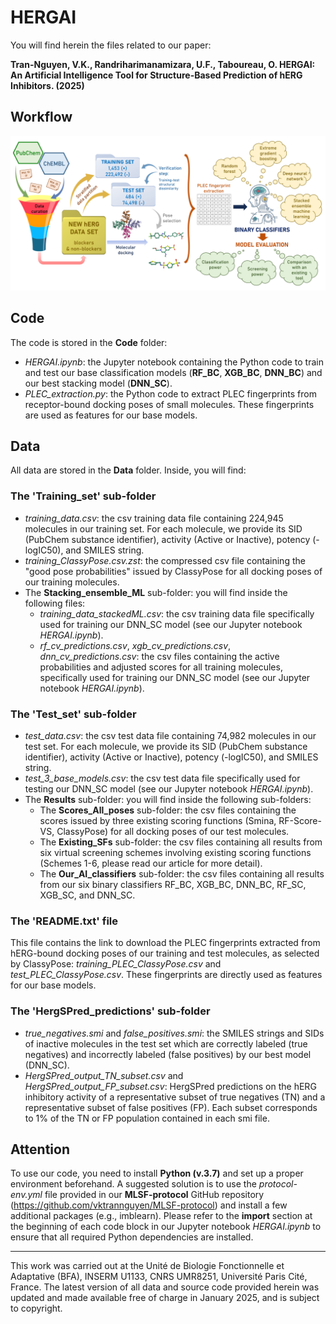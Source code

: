 # HERGAI

You will find herein the files related to our paper:

**Tran-Nguyen, V.K., Randriharimanamizara, U.F., Taboureau, O. HERGAI: An Artificial Intelligence Tool for Structure-Based Prediction of hERG Inhibitors. (2025)**

## Workflow

![Graphical-Abstract](https://github.com/vktrannguyen/HERGAI/blob/main/hERGAI_Fig1.png)

## Code

The code is stored in the **Code** folder:

- *HERGAI.ipynb*: the Jupyter notebook containing the Python code to train and test our base classification models (**RF_BC**, **XGB_BC**, **DNN_BC**) and our best stacking model (**DNN_SC**).
- *PLEC_extraction.py*: the Python code to extract PLEC fingerprints from receptor-bound docking poses of small molecules. These fingerprints are used as features for our base models.

## Data

All data are stored in the **Data** folder. Inside, you will find:

### The 'Training_set' sub-folder

- *training_data.csv*: the csv training data file containing 224,945 molecules in our training set. For each molecule, we provide its SID (PubChem substance identifier), activity (Active or Inactive), potency (-logIC50), and SMILES string.
- *training_ClassyPose.csv.zst*: the compressed csv file containing the "good pose probabilities" issued by ClassyPose for all docking poses of our training molecules.
- The **Stacking_ensemble_ML** sub-folder: you will find inside the following files:
  - *training_data_stackedML.csv*: the csv training data file specifically used for training our DNN_SC model (see our Jupyter notebook *HERGAI.ipynb*).
  - *rf_cv_predictions.csv*, *xgb_cv_predictions.csv*, *dnn_cv_predictions.csv*: the csv files containing the active probabilities and adjusted scores for all training molecules, specifically used for training our DNN_SC model (see our Jupyter notebook *HERGAI.ipynb*).

### The 'Test_set' sub-folder

- *test_data.csv*: the csv test data file containing 74,982 molecules in our test set. For each molecule, we provide its SID (PubChem substance identifier), activity (Active or Inactive), potency (-logIC50), and SMILES string.
- *test_3_base_models.csv*: the csv test data file specifically used for testing our DNN_SC model (see our Jupyter notebook *HERGAI.ipynb*).
- The **Results** sub-folder: you will find inside the following sub-folders:
  - The **Scores_All_poses** sub-folder: the csv files containing the scores issued by three existing scoring functions (Smina, RF-Score-VS, ClassyPose) for all docking poses of our test molecules.
  - The **Existing_SFs** sub-folder: the csv files containing all results from six virtual screening schemes involving existing scoring functions (Schemes 1-6, please read our article for more detail).
  - The **Our_AI_classifiers** sub-folder: the csv files containing all results from our six binary classifiers RF_BC, XGB_BC, DNN_BC, RF_SC, XGB_SC, and DNN_SC.

### The 'README.txt' file

This file contains the link to download the PLEC fingerprints extracted from hERG-bound docking poses of our training and test molecules, as selected by ClassyPose: *training_PLEC_ClassyPose.csv* and *test_PLEC_ClassyPose.csv*. These fingerprints are directly used as features for our base models.

### The 'HergSPred_predictions' sub-folder

- *true_negatives.smi* and *false_positives.smi*: the SMILES strings and SIDs of inactive molecules in the test set which are correctly labeled (true negatives) and incorrectly labeled (false positives) by our best model (DNN_SC).
- *HergSPred_output_TN_subset.csv* and *HergSPred_output_FP_subset.csv*: HergSPred predictions on the hERG inhibitory activity of a representative subset of true negatives (TN) and a representative subset of false positives (FP). Each subset corresponds to 1% of the TN or FP population contained in each smi file.

## Attention

To use our code, you need to install **Python (v.3.7)** and set up a proper environment beforehand. A suggested solution is to use the *protocol-env.yml* file provided in our **MLSF-protocol** GitHub repository (https://github.com/vktrannguyen/MLSF-protocol) and install a few additional packages (e.g., imblearn). Please refer to the **import** section at the beginning of each code block in our Jupyter notebook *HERGAI.ipynb* to ensure that all required Python dependencies are installed.

---------------------------------------------------------------------------------------------------------------------------------------------------

This work was carried out at the Unité de Biologie Fonctionnelle et Adaptative (BFA), INSERM U1133, CNRS UMR8251, Université Paris Cité, France. The latest version of all data and source code provided herein was updated and made available free of charge in January 2025, and is subject to copyright.




